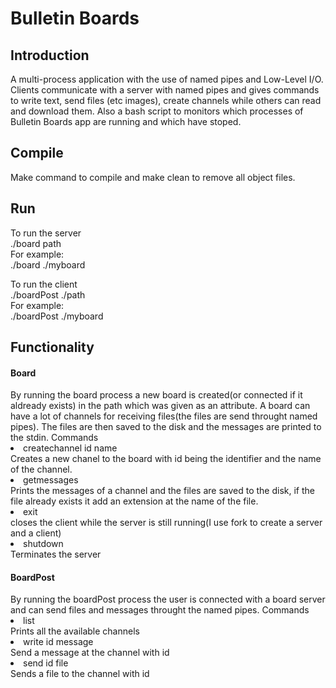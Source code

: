 <h1/>Bulletin Boards </h1>
<h2/>Introduction </h2>
A multi-process application with the use of named pipes and Low-Level I/O. Clients communicate with a server with named pipes and gives commands to write text, send files (etc images), create channels while others can read and download them. Also a bash script to monitors which processes of Bulletin Boards app are running and which have stoped. 
<h2/>Compile</h2>
 Make command to compile and make clean to remove all object files. 

<h2/>Run	</h2></h2>

To run the server </br>
./board path</br>
For example:</br>
./board ./myboard</br>

To run the client </br>
./boardPost ./path</br>
For example:</br>
./boardPost ./myboard</br>

<h2/>Functionality</h2>
<h4>Board</h4>
By running the board process a new board is created(or connected if it aldready exists) in the path which was given as an attribute. A board can have a lot of channels for 
receiving files(the files are send throught named pipes).
The files are then saved to the disk and the messages are printed to the stdin.
Commands</br>
<lu>
<li>createchannel id name </li>
Creates a new chanel to the board with id being the identifier and the name of the channel.
<li>getmessages <id> </li>
Prints the messages of a channel and the files are saved to the disk, if the file already exists it add an extension at the name of the file.
<li>exit</li>
closes the client while the server is still running(I use fork to create a server and a client)
<li>shutdown</li>
Terminates the server
</lu>
<h4>BoardPost</h4>
By running the boardPost process the user is connected with a board server and can send files and messages throught the named pipes.
Commands</br>
<lu>
<li>list </li>
Prints all the available channels
<li>write id message </li>
Send a message at the channel with id
<li>send id file </li>
Sends a file to the channel with id 
</lu>
